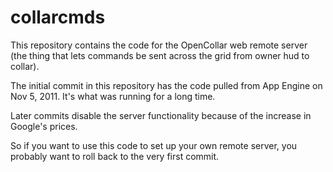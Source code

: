 collarcmds
==========

This repository contains the code for the OpenCollar web remote server (the
thing that lets commands be sent across the grid from owner hud to collar).

The initial commit in this repository has the code pulled from App Engine on
Nov 5, 2011.  It's what was running for a long time.

Later commits disable the server functionality because of the increase in
Google's prices.

So if you want to use this code to set up your own remote server, you probably
want to roll back to the very first commit.
